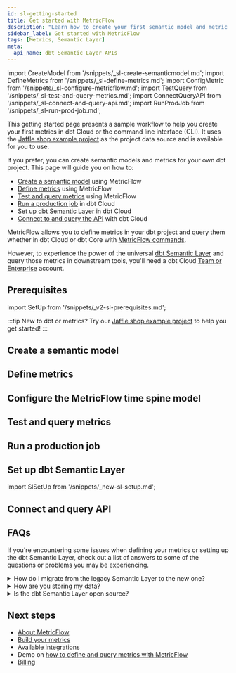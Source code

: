 ```yaml
---
id: sl-getting-started
title: Get started with MetricFlow
description: "Learn how to create your first semantic model and metric."
sidebar_label: Get started with MetricFlow
tags: [Metrics, Semantic Layer]
meta:
  api_name: dbt Semantic Layer APIs
---
```


import CreateModel from '/snippets/_sl-create-semanticmodel.md';
import DefineMetrics from '/snippets/_sl-define-metrics.md';
import ConfigMetric from '/snippets/_sl-configure-metricflow.md';
import TestQuery from '/snippets/_sl-test-and-query-metrics.md';
import ConnectQueryAPI from '/snippets/_sl-connect-and-query-api.md';
import RunProdJob from '/snippets/_sl-run-prod-job.md';

This getting started page presents a sample workflow to help you create your first metrics in dbt Cloud or the command line interface (CLI). It uses the [Jaffle shop example project](https://github.com/dbt-labs/jaffle-sl-template) as the project data source and is available for you to use. 

If you prefer, you can create semantic models and metrics for your own dbt project. This page will guide you on how to:

- [Create a semantic model](#create-a-semantic-model) using MetricFlow
- [Define metrics](#define-metrics) using MetricFlow
- [Test and query metrics](#test-and-query-metrics) using MetricFlow
- [Run a production job](#run-a-production-job) in dbt Cloud
- [Set up dbt Semantic Layer](#set-up-dbt-semantic-layer) in dbt Cloud
- [Connect to and query the API](#connect-and-query-api) with dbt Cloud

MetricFlow allows you to define metrics in your dbt project and query them whether in dbt Cloud or dbt Core with [MetricFlow commands](/docs/build/metricflow-commands).

However, to experience the power of the universal [dbt Semantic Layer](/docs/use-dbt-semantic-layer/dbt-sl) and query those metrics in downstream tools, you'll need a dbt Cloud [Team or Enterprise](https://www.getdbt.com/pricing/) account. 

## Prerequisites

import SetUp from '/snippets/_v2-sl-prerequisites.md';

<SetUp />

:::tip 
New to dbt or metrics? Try our [Jaffle shop example project](https://github.com/dbt-labs/jaffle-sl-template) to help you get started!
:::

## Create a semantic model

<CreateModel />

## Define metrics

<DefineMetrics />

## Configure the MetricFlow time spine model

<ConfigMetric />

## Test and query metrics

<TestQuery />

## Run a production job

<RunProdJob/>

## Set up dbt Semantic Layer

import SlSetUp from '/snippets/_new-sl-setup.md';  

<SlSetUp/>

## Connect and query API

<ConnectQueryAPI/>

## FAQs

If you're encountering some issues when defining your metrics or setting up the dbt Semantic Layer, check out a list of answers to some of the questions or problems you may be experiencing.
    
<details>
  <summary>How do I migrate from the legacy Semantic Layer to the new one?</summary>
  <div>
    <div>If you're using the legacy Semantic Layer, we highly recommend you <a href="https://docs.getdbt.com/docs/dbt-versions/upgrade-core-in-cloud">upgrade your dbt version </a> to dbt v1.6 or higher to use the new dbt Semantic Layer. Refer to the dedicated <a href="https://docs.getdbt.com/guides/migration/sl-migration"> migration guide</a> for more info.</div>
  </div>
</details>
<details>
<summary>How are you storing my data?</summary>
User data passes through the Semantic Layer on its way back from the warehouse. dbt Labs ensures security by authenticating through the customer's data warehouse. Currently, we don't cache data for the long term, but it might temporarily stay in the system for up to 10 minutes, usually less. In the future, we'll introduce a caching feature that allows us to cache data on our infrastructure for up to 24 hours.
</details>

<details>
<summary>Is the dbt Semantic Layer open source?</summary>
The dbt Semantic Layer is proprietary; however, some components of the dbt Semantic Layer are open source, such as dbt-core and MetricFlow. <br /><br />dbt Cloud Developer or dbt Core users can define metrics in their project, including a local dbt Core project, using the dbt Cloud IDE, dbt Cloud CLI, or dbt Core CLI. However, to experience the universal dbt Semantic Layer and access those metrics using the API or downstream tools, users must be on a dbt Cloud <a href="https://www.getdbt.com/pricing/">Team or Enterprise</a> plan. <br /><br />Refer to <a href="https://docs.getdbt.com/docs/cloud/billing">Billing</a> for more information.
</details>


## Next steps

- [About MetricFlow](/docs/build/about-metricflow)
- [Build your metrics](/docs/build/build-metrics-intro)
- [Available integrations](/docs/use-dbt-semantic-layer/avail-sl-integrations)
- Demo on [how to define and query metrics with MetricFlow](https://www.loom.com/share/60a76f6034b0441788d73638808e92ac?sid=861a94ac-25eb-4fd8-a310-58e159950f5a)
- [Billing](/docs/cloud/billing)
